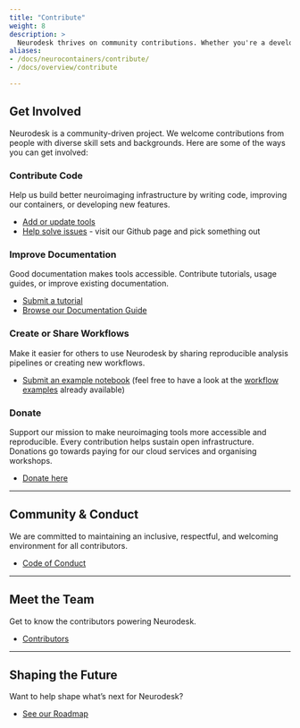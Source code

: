 ```yaml
---
title: "Contribute"
weight: 8
description: > 
  Neurodesk thrives on community contributions. Whether you're a developer, researcher, educator, or advocate for open science, there are many ways you can support us.
aliases:
- /docs/neurocontainers/contribute/
- /docs/overview/contribute

---
```


## Get Involved

Neurodesk is a community-driven project. We welcome contributions from people with diverse skill sets and backgrounds. Here are some of the ways you can get involved:

### Contribute Code

Help us build better neuroimaging infrastructure by writing code, improving our containers, or developing new features.

- [Add or update tools](/developers/new_tools/)
- [Help solve issues](https://github.com/NeuroDesk/neurocontainers/issues) - visit our Github page and pick something out 

### Improve Documentation

Good documentation makes tools accessible. Contribute tutorials, usage guides, or improve existing documentation.

- [Submit a tutorial](/tutorials-examples/contribute/contribute-tutorials/)
- [Browse our Documentation Guide](/developers/documentation/)

### Create or Share Workflows

Make it easier for others to use Neurodesk by sharing reproducible analysis pipelines or creating new workflows.

- [Submit an example notebook](/tutorials-examples/contribute/contribute-examples/) 
    (feel free to have a look at the [workflow examples](https://github.com/NeuroDesk/example-notebooks/tree/main) already available)

### Donate

Support our mission to make neuroimaging tools more accessible and reproducible. Every contribution helps sustain open infrastructure. Donations go towards paying for our cloud services and organising workshops.

- [Donate here](https://donations.uq.edu.au/EAINNEUR)

---

## Community & Conduct

We are committed to maintaining an inclusive, respectful, and welcoming environment for all contributors.

- [Code of Conduct](https://github.com/NeuroDesk/.github/blob/main/CODE_OF_CONDUCT.md)

---

## Meet the Team

Get to know the contributors powering Neurodesk.

- [Contributors](/developers/contributors/)

---

## Shaping the Future

Want to help shape what’s next for Neurodesk?

- [See our Roadmap](/developers/architecture/roadmap/)

